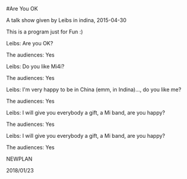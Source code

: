 #Are You OK

A talk show given by Leibs in indina, 2015-04-30

This is a program just for Fun :)

Leibs: 				Are you OK?

The audiences:		Yes

Leibs: 				Do you like Mi4i?

The audiences:		Yes

Leibs: 				I'm very happy to be in China (emm, in Indina)..., do you like me?

The audiences:		Yes

Leibs: 				I will give you everybody a gift, a Mi band, are you happy?

The audiences:		Yes

Leibs: 				I will give you everybody a gift, a Mi band, are you happy?

The audiences:		Yes


NEWPLAN

2018/01/23